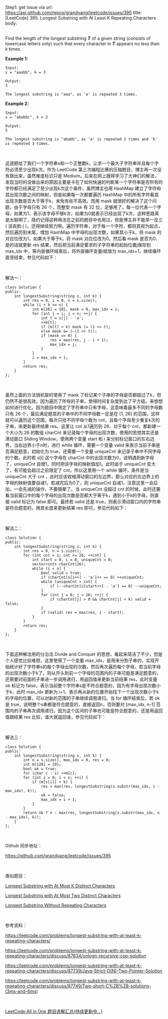 Step1: get issue via url: https://api.github.com/repos/grandyang/leetcode/issues/395 
 title:[LeetCode] 395. Longest Substring with At Least K Repeating Characters 
 body:  
  

Find the length of the longest substring **_T_** of a given string (consists of lowercase letters only) such that every character in **_T_** appears no less than _k_ times.

**Example 1:**
    
    
    Input:
    s = "aaabb", k = 3
    
    Output:
    3
    
    The longest substring is "aaa", as 'a' is repeated 3 times.
    

**Example 2:**
    
    
    Input:
    s = "ababbc", k = 2
    
    Output:
    5
    
    The longest substring is "ababb", as 'a' is repeated 2 times and 'b' is repeated 3 times.
    

 

这道题给了我们一个字符串s和一个正整数k，让求一个最大子字符串并且每个字符必须至少出现k次。作为 LeetCode 第三次编程比赛的压轴题目，博主再一次没有做出来，虽然难度标识只是 Medium。后来在网上膜拜学习了大神们的解法，发现当时的没做出来的原因主要是卡在了如何快速的判断某一个字符串是否所有的字符都已经满足了至少出现k次这个条件，虽然博主也用 HashMap 建立了字符和其出现次数之间的映射，但是如果每一次都要遍历 HashMap 中的所有字符看其出现次数是否大于等于k，未免有些不高效。而用 mask 就很好的解决了这个问题，由于字母只有 26 个，而整型 mask 有 32 位，足够用了，每一位代表一个字母，如果为1，表示该字母不够k次，如果为0就表示已经出现了k次，这种思路真是太聪明了，隐约记得这种用法在之前的题目中也用过，但是博主并不能举一反三( 沮丧脸:( )，还得继续努力啊。遍历字符串，对于每一个字符，都将其视为起点，然后遍历到末尾，增加 HashMap 中字母的出现次数，如果其小于k，将 mask 的对应位改为1，如果大于等于k，将 mask 对应位改为0。然后看 mask 是否为0，是的话就更新 res 结果，然后把当前满足要求的子字符串的起始位置j保存到 max_idx 中，等内层循环结束后，将外层循环变量i赋值为 max_idx+1，继续循环直至结束，参见代码如下：

 

解法一：
    
    
    class Solution {
    public:
        int longestSubstring(string s, int k) {
            int res = 0, i = 0, n = s.size();
            while (i + k <= n) {
                int m[26] = {0}, mask = 0, max_idx = i;
                for (int j = i; j < n; ++j) {
                    int t = s[j] - 'a';
                    ++m[t];
                    if (m[t] < k) mask |= (1 << t);
                    else mask &= (~(1 << t));
                    if (mask == 0) {
                        res = max(res, j - i + 1);
                        max_idx = j;
                    }
                }
                i = max_idx + 1;
            }
            return res;
        }
    };

 

虽然上面的方法很机智的使用了 mask 了标记某个子串的字母是否都超过了k，但仍然不是很高效，因为遍历了所有的子串，使得时间复杂度到达了平方级。来想想如何进行优化，因为题目中限定了字符串中只有字母，这意味着最多不同的字母数只有 26 个，最后满足题意的子串中的不同字母数一定是在 [1, 26] 的范围，这样就可以遍历这个范围，每次只找不同字母个数为 cnt，且每个字母至少重复k次的子串，来更新最终结果 res。这里让 cnt 从1遍历到 26，对于每个 cnt，都新建一个大小为 26 的数组 charCnt 来记录每个字母的出现次数，使用的思想其实还是滑动窗口 Sliding Window，使用两个变量 start 和 i 来分别标记窗口的左右边界，当右边界小于n时，进行 while 循环，需要一个变量 valid 来表示当前子串是否满足题意，初始化为 true，还需要一个变量 uniqueCnt 来记录子串中不同字母的个数。此时若 s[i] 这个字母在 charCnt 中的出现次数为0，说明遇到新字母了，uniqueCnt 自增1，同时把该字母的映射值加1。此时由于 uniqueCnt 变大了，有可能会超过之前限定了 cnt，所以这里用一个 while 循环，条件是当 uniqueCnt 大于 cnt ，此时应该收缩滑动窗口的左边界，那么对应的左边界上的字母的映射值要自减1，若减完后为0了，则 uniqueCnt 自减1，注意这里一会后加，一会先减的操作，不要搞晕了。当 uniqueCnt 没超过 cnt 的时候，此时还要看当前窗口中的每个字母的出现次数是否都大于等于k，遇到小于k的字母，则直接 valid 标记为 false 即可。最终若 valid 还是 true，则表示滑动窗口内的字符串是符合题意的，用其长度来更新结果 res 即可，参见代码如下：

 

解法二：
    
    
    class Solution {
    public:
        int longestSubstring(string s, int k) {
            int res = 0, n = s.size();
            for (int cnt = 1; cnt <= 26; ++cnt) {
                int start = 0, i = 0, uniqueCnt = 0;
                vector<int> charCnt(26);
                while (i < n) {
                    bool valid = true;
                    if (charCnt[s[i++] - 'a']++ == 0) ++uniqueCnt;
                    while (uniqueCnt > cnt) {
                        if (--charCnt[s[start++] - 'a'] == 0) --uniqueCnt;
                    }
                    for (int j = 0; j < 26; ++j) {
                        if (charCnt[j] > 0 && charCnt[j] < k) valid = false;
                    }
                    if (valid) res = max(res, i - start);
                }
            }    
            return res;
        }
    };

 

下面这种解法用的分治法 Divide and Conquer 的思想，看起来简洁了不少，但是个人感觉比较难想，这里使用了一个变量 max_idx，是用来分割子串的，实现开始统计好了字符串s的每个字母出现的次数，然后再次遍历每个字母，若当前字母的出现次数小于k了，则从开头到前一个字母的范围内的子串可能是满足题意的，还需要对前面的子串进一步调用递归，用返回值来更新当前结果 res，此时变量 ok 标记为 false，表示当前整个字符串s是不符合题意的，因为有字母出现次数小于k，此时 max_idx 更新为 i+1，表示再从新的位置开始找下一个出现次数小于k的字母的位置，可以对新的范围的子串继续调用递归。当 for 循环结束后，若 ok 是 true，说明整个s串都是符合题意的，直接返回n，否则要对 [max_idx, n-1] 范围内的子串再次调用递归，因为这个区间的子串也可能是符合题意的，还是用返回值跟结果 res 比较，谁大就返回谁，参见代码如下：

 

解法三：
    
    
    class Solution {
    public:
        int longestSubstring(string s, int k) {
            int n = s.size(), max_idx = 0, res = 0;
            int m[128] = {0};
            bool ok = true;
            for (char c : s) ++m[c];
            for (int i = 0; i < n; ++i) {
                if (m[s[i]] < k) {
                    res = max(res, longestSubstring(s.substr(max_idx, i - max_idx), k));
                    ok = false;
                    max_idx = i + 1;
                }
            }
            return ok ? n : max(res, longestSubstring(s.substr(max_idx, n - max_idx), k));
        }
    };

 

Github 同步地址：

<https://github.com/grandyang/leetcode/issues/395>

 

类似题目：

[Longest Substring with At Most K Distinct Characters](http://www.cnblogs.com/grandyang/p/5351347.html)

[Longest Substring with At Most Two Distinct Characters](http://www.cnblogs.com/grandyang/p/5185561.html)

[Longest Substring Without Repeating Characters](http://www.cnblogs.com/grandyang/p/4480780.html)

 

参考资料：

<https://leetcode.com/problems/longest-substring-with-at-least-k-repeating-characters/>

<https://leetcode.com/problems/longest-substring-with-at-least-k-repeating-characters/discuss/87834/onlogn-recursive-cpp-solution>

<https://leetcode.com/problems/longest-substring-with-at-least-k-repeating-characters/discuss/87739/Java-Strict-O(N)-Two-Pointer-Solution>

<https://leetcode.com/problems/longest-substring-with-at-least-k-repeating-characters/discuss/87749/Two-short-C%2B%2B-solutions-(3ms-and-6ms)>

 

[LeetCode All in One 题目讲解汇总(持续更新中...)](http://www.cnblogs.com/grandyang/p/4606334.html)
